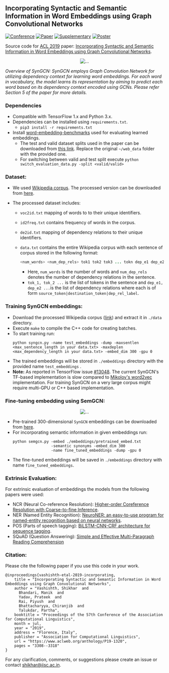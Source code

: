 

## Incorporating Syntactic and Semantic Information in Word Embeddings using Graph Convolutional Networks  

[![Conference](http://img.shields.io/badge/ACL-2019-4b44ce.svg)](https://www.aclweb.org/anthology/P19-1320/)
[![Paper](http://img.shields.io/badge/paper-arxiv.1809.04283-B31B1B.svg)](https://arxiv.org/abs/1809.04283)
[![Supplementary](http://img.shields.io/badge/supplementary-pdf-green.svg)](https://shikhar-vashishth.github.io/assets/pdf/wordgcn_supp.pdf)
[![Poster](http://img.shields.io/badge/poster-pdf-blue.svg)](https://shikhar-vashishth.github.io/assets/pdf/wordgcn_poster.pdf)

Source code for [ACL 2019](http://acl2019.org) paper: [Incorporating Syntactic and Semantic Information in Word Embeddings using Graph Convolutional Networks](https://arxiv.org/abs/1809.04283).

<p align="center">
  <img align="center" src="https://github.com/malllabiisc/WordGCN/blob/master/images/syngcn_model.png" alt="...">
</p>

*Overview of SynGCN: SynGCN employs Graph Convolution Network for utilizing dependency context for learning word embeddings. For each word in vocabulary, the model learns its representation by aiming to predict each word based on its dependency context encoded using GCNs. Please refer Section 5 of the paper for more details.*

### Dependencies

- Compatible with TensorFlow 1.x and Python 3.x.
- Dependencies can be installed using `requirements.txt`.
  - `pip3 install -r requirements.txt`
- Install [word-embedding-benchmarks](https://github.com/kudkudak/word-embeddings-benchmarks) used for evaluating learned embeddings.
  - The test and valid dataset splits used in the paper can be downloaded from [this link](https://drive.google.com/open?id=1VMyddIOgmkskAFN2BvI6c49Y63SHjNfF). Replace the original `~/web_data` folder with the provided one.  
  - For switching between valid and test split execute `python switch_evaluation_data.py -split <valid/valid>`

### Dataset:

* We used [Wikipedia corpus](https://dumps.wikimedia.org/enwiki/20180301/). The processed version can be downloaded from [here](https://drive.google.com/file/d/1S1UYXc3PfoNFcNY6tB5ahiugXh5qidz-/view?usp=sharing).

* The processed dataset includes:
  * `voc2id.txt` mapping of words to to their unique identifiers.
  * `id2freq.txt` contains frequency of words in the corpus.
  * `de2id.txt` mapping of dependency relations to their unique identifiers. 
  * `data.txt` contains the entire Wikipedia corpus with each sentence of corpus stored in the following format:

    ```java
    <num_words> <num_dep_rels> tok1 tok2 tok3 ... tokn dep_e1 dep_e2 .... dep_em
    ```

    - Here, `num_words` is the number of words and `num_dep_rels`  denotes the number of dependency relations in the sentence.
    - `tok_1, tok_2 ...` is the list of tokens in the sentence and `dep_e1, dep_e2 ...`is the list of dependency relations where each is of form `source_token|destination_token|dep_rel_label`.

### Training SynGCN embeddings:
- Download the processed Wikipedia corpus ([link](https://drive.google.com/file/d/1S1UYXc3PfoNFcNY6tB5ahiugXh5qidz-/view?usp=sharing)) and extract it in `./data` directory.
- Execute `make` to compile the C++ code for creating batches.
- To start training run:
  ```shell
  python syngcn.py -name test_embeddings -dump -maxsentlen <max_sentence_length in your data.txt> -maxdeplen <max_dependency_length in your data.txt> -embed_dim 300 -gpu 0
  ```

* The trained embeddings will be stored in `./embeddings` directory with the provided name `test_embeddings` .
* **Note:** As reported in TensorFlow issue [#13048](https://github.com/tensorflow/tensorflow/issues/13048). The current SynGCN's TF-based implementation is slow compared to [Mikolov's word2vec](https://github.com/tmikolov/word2vec) implementation. For training SynGCN on a very large corpus might require multi-GPU or C++ based implementation.

### Fine-tuning embedding using SemGCN:

<p align="center">
  <img align="center" src="https://github.com/malllabiisc/WordGCN/blob/master/images/semgcn_model.png" alt="...">
</p>

- Pre-trained 300-dimensional `SynGCN` embeddings can be downloaded from [here](https://drive.google.com/file/d/1wYgdyjIBC6nIC-bX29kByA0GwnUSR9Hh/view?usp=sharing). 
- For incorporating semantic information in given embeddings run:
  ```shell
  python semgcn.py -embed ./embeddings/pretrained_embed.txt 
                   -semantic synonyms -embed_dim 300 
                   -name fine_tuned_embeddings -dump -gpu 0
  ```
* The fine-tuned embeddings will be saved in `./embeddings` directory with name `fine_tuned_embeddings`. 

### Extrinsic Evaluation:

For extrinsic evaluation of embeddings the models from the following papers were used:

* NCR (Neural Co-reference Resolution): [Higher-order Coreference Resolution with Coarse-to-fine Inference](https://github.com/kentonl/e2e-coref).
* NER (Named Entity Recognition): [NeuroNER: an easy-to-use program for named-entity recognition based on neural networks](https://github.com/Franck-Dernoncourt/NeuroNER).
* POS (Parts of speech tagging): [BiLSTM-CNN-CRF architecture for sequence tagging](https://github.com/UKPLab/emnlp2017-bilstm-cnn-crf).
* SQuAD (Question Answering): [Simple and Effective Multi-Paragraph Reading Comprehension](https://github.com/allenai/document-qa/tree/master/docqa/elmo)

### Citation:
Please cite the following paper if you use this code in your work.

```
@inproceedings{vashishth-etal-2019-incorporating,
    title = "Incorporating Syntactic and Semantic Information in Word Embeddings using Graph Convolutional Networks",
    author = "Vashishth, Shikhar  and
      Bhandari, Manik  and
      Yadav, Prateek  and
      Rai, Piyush  and
      Bhattacharyya, Chiranjib  and
      Talukdar, Partha",
    booktitle = "Proceedings of the 57th Conference of the Association for Computational Linguistics",
    month = jul,
    year = "2019",
    address = "Florence, Italy",
    publisher = "Association for Computational Linguistics",
    url = "https://www.aclweb.org/anthology/P19-1320",
    pages = "3308--3318"
}
```
For any clarification, comments, or suggestions please create an issue or contact [shikhar@iisc.ac.in](http://shikhar-vashishth.github.io).

